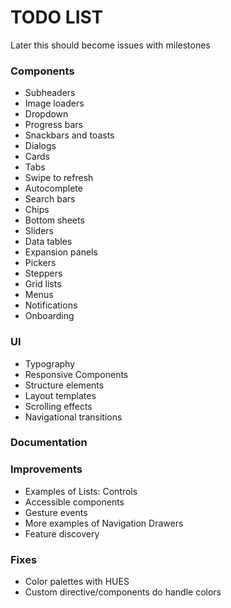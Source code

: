 # TODO LIST

Later this should become issues with milestones

### Components
* Subheaders
* Image loaders
* Dropdown
* Progress bars
* Snackbars and toasts
* Dialogs
* Cards
* Tabs
* Swipe to refresh
* Autocomplete
* Search bars
* Chips
* Bottom sheets
* Sliders
* Data tables
* Expansion panels
* Pickers
* Steppers
* Grid lists
* Menus
* Notifications
* Onboarding

### UI
* Typography
* Responsive Components
* Structure elements
* Layout templates
* Scrolling effects
* Navigational transitions

### Documentation


### Improvements
* Examples of Lists: Controls
* Accessible components
* Gesture events
* More examples of Navigation Drawers
* Feature discovery

### Fixes
* Color palettes with HUES
* Custom directive/components do handle colors
